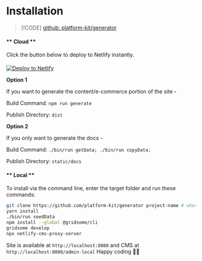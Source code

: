 # Installation

> [!CODE]
[github: platform-kit/generator](https://github.com/platform-kit/generator)

<!-- tabs:start -->

#### ** Cloud **

Click the button below to deploy to Netlify instantly.

<a href="https://app.netlify.com/start/deploy?repository=https://github.com/platform-kit/generator"><img style="margin-top:5px;" src="https://www.netlify.com/img/deploy/button.svg" alt="Deploy to Netlify"></a>

**Option 1** 

If you want to generate the content/e-commerce portion of the site - 

Build Command: `npm run generate`

Publish Directory: `dist`

**Option 2**

If you only want to generate the docs -

Build Command: `./bin/run getData; ./bin/run copyData;`

Publish Directory: `static/docs`

#### ** Local **

To install via the command line, enter the target folder and run these commands:

```bash
git clone https://github.com/platform-kit/generator project-name # where project-name is the name of your project
yarn install
./bin/run seedData
npm install --global @gridsome/cli
gridsome develop
npx netlify-cms-proxy-server
```

Site is available at `http://localhost:8080` and CMS at `http://localhost:8080/admin-local`
Happy coding 🎉🙌

<!-- tabs:end -->